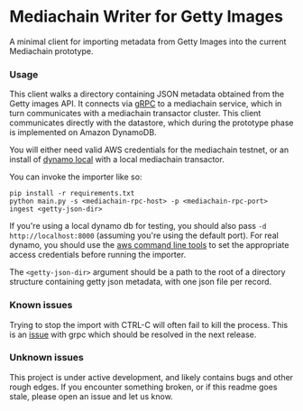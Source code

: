 # Mediachain Writer for Getty Images

A minimal client for importing metadata from Getty Images into the current
Mediachain prototype.

### Usage

This client walks a directory containing JSON metadata obtained from the
Getty images API.  It connects via [gRPC][grpc] to a mediachain service, 
which in turn communicates with a mediachain transactor cluster.  This
client communicates directly with the datastore, which during the prototype
phase is implemented on Amazon DynamoDB.

You will either need valid AWS credentials for the mediachain testnet, or
an install of [dynamo local][dynamo-local] with a local mediachain transactor.

You can invoke the importer like so:
```
pip install -r requirements.txt
python main.py -s <mediachain-rpc-host> -p <mediachain-rpc-port> ingest <getty-json-dir>
```

If you're using a local dynamo db for testing, you should also pass
`-d http://localhost:8000` (assuming you're using the default port).  For
real dynamo, you should use the [aws command line tools][aws-cli] to set
the appropriate access credentials before running the importer.

The `<getty-json-dir>` argument should be a path to the root of a directory
structure containing getty json metadata, with one json file per record.


### Known issues

Trying to stop the import with CTRL-C will often fail to kill the process.  This
is an [issue](https://github.com/grpc/grpc/issues/4705) with grpc which should
 be resolved in the next release.
 
 
### Unknown issues

This project is under active development, and likely contains bugs and other 
rough edges.  If you encounter something broken, or if this readme goes stale,
please open an issue and let us know.



[grpc]: https://grpc.io
[dynamo-local]: http://docs.aws.amazon.com/amazondynamodb/latest/developerguide/DynamoDBLocal.html
[aws-cli]: https://aws.amazon.com/cli/
